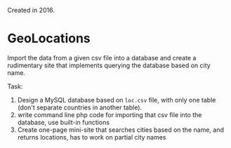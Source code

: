Created in 2016.

# GeoLocations

Import the data from a given csv file into a database and create a rudimentary site that implements querying the database based on city name.

Task:
1. Design a MySQL database based on `loc.csv` file, with only one table (don't separate countries in another table).
2. write command line php code for importing that csv file into the database, use built-in functions
3. Create one-page mini-site that searches cities based on the name, and returns locations, has to work on partial city names
